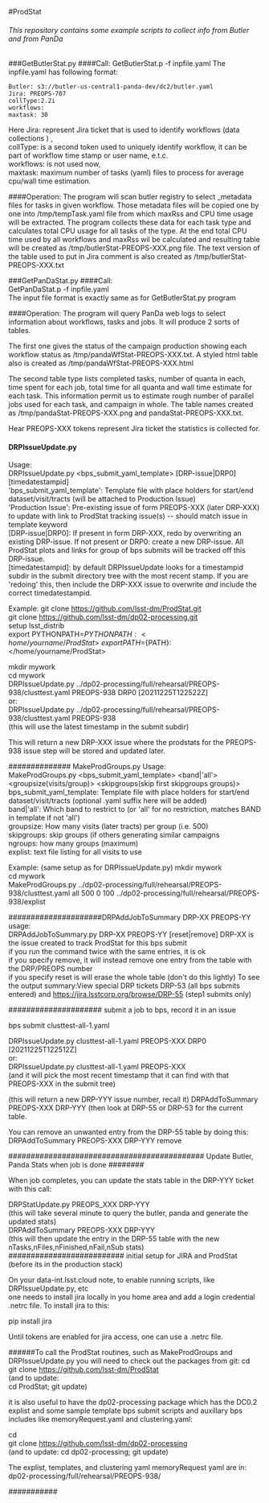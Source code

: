 #ProdStat
###### This repository contains some example scripts to collect info from Butler and from PanDa
###GetButlerStat.py
####Call: GetButlerStat.p -f inpfile.yaml
 The inpfile.yaml has following format:
```
Butler: s3://butler-us-central1-panda-dev/dc2/butler.yaml
Jira: PREOPS-707
collType:2.2i
workflows: 
maxtask: 30
```
Here  Jira: represent Jira ticket that is used to identify workflows (data collections ) ,\
collType: is a second token used to uniquely identify workflow, it can be part of workflow time stamp
or user name, e.t.c. \
workflows: is not used now, \
maxtask: maximum number of tasks (yaml) files to process for average cpu/wall time estimation.

####Operation:
The program will scan butler registry to select _metadata files for tasks in 
given workflow. Those metadata files will be copied one by one into 
/tmp/tempTask.yaml file from which maxRss and CPU time usage will be 
extracted.
The program collects these data for each task type and calculates total CPU usage for
all tasks of the type. At the end total CPU time used by all workflows and
maxRss wil be calculated and resulting table will be created as
/tmp/butlerStat-PREOPS-XXX.png file. The text version of the table used to put in Jira comment is also created
as /tmp/butlerStat-PREOPS-XXX.txt

###GetPanDaStat.py
####Call:\
GetPanDaStat.p -f inpfile.yaml \
The input file format is exactly same as for GetButlerStat.py program

####Operation:
The program will query PanDa web logs to select information about workflows,
tasks and jobs. It will produce 2 sorts of tables.

The first one gives the status of the campaign
production showing each workflow status as /tmp/pandaWfStat-PREOPS-XXX.txt.
A styled html table also is created as /tmp/pandaWfStat-PREOPS-XXX.html

The second table type lists completed tasks, number of quanta in each, time spent for each job,
total time for all quanta and wall time estimate for each task. This information permit us to estimate rough number of
parallel jobs used for each task, and campaign in whole.
The table names created as /tmp/pandaStat-PREOPS-XXX.png and pandaStat-PREOPS-XXX.txt.

Hear PREOPS-XXX tokens represent Jira ticket the statistics is collected for.


#### DRPIssueUpdate.py 
Usage: \
DRPIssueUpdate.py <bps_submit_yaml_template> <Production Issue> [DRP-issue|DRP0] [timedatestampid] \
  'bps_submit_yaml_template': Template file with place holders for start/end dataset/visit/tracts (will be attached to Production Issue) \
  'Production Issue': Pre-existing issue of form PREOPS-XXX (later DRP-XXX) to update with link to ProdStat tracking issue(s) -- should match issue in template keyword \
  [DRP-issue|DRP0]: If present in form DRP-XXX, redo by overwriting an existing DRP-issue. If not present or DRP0: create a new DRP-issue.  All ProdStat plots and links for group of bps submits will be tracked off this DRP-issue.  \
  [timedatestampid]: by default DRPIssueUpdate looks for a timestampid subdir in the submit directory tree with the most recent stamp. If you are 'redoing' this, then include the DRP-XXX issue to overwrite *and* include the correct timedatestampid.

Example: 
git clone https://github.com/lsst-dm/ProdStat.git \
git clone https://github.com/lsst-dm/dp02-processing.git \
setup lsst_distrib \
export PYTHONPATH=${PYTHONPATH}:<home/yourname/ProdStat> \
export PATH=${PATH}:</home/yourname/ProdStat>

mkdir mywork\
cd mywork\
DRPIssueUpdate.py ../dp02-processing/full/rehearsal/PREOPS-938/clusttest.yaml PREOPS-938 DRP0 [20211225T122522Z]\
or:\
DRPIssueUpdate.py ../dp02-processing/full/rehearsal/PREOPS-938/clusttest.yaml PREOPS-938 \
(this will use the latest timestamp in the submit subdir)

This will return a new DRP-XXX issue where the  prodstats for the PREOPS-938 issue step will be stored
and updated later.


############## MakeProdGroups.py 
Usage:\
MakeProdGroups.py <bps_submit_yaml_template> <band|'all'> <groupsize(visits/group)> <skipgroups(skip first skipgroups groups)> <ngroups> <explist>\
  bps_submit_yaml_template: Template file with place holders for start/end dataset/visit/tracts (optional .yaml suffix here will be added)\
  band|'all': Which band to restrict to (or 'all' for no restriction, matches BAND in template if not 'all') \
  groupsize: How many visits (later tracts) per group (i.e. 500)\
  skipgroups: skip <skipgroups> groups (if others generating similar campaigns\
  ngroups: how many groups (maximum)\
  explist: text file listing <band1> <exposure1> for all visits to use

Example: (same setup as for DRPIssueUpdate.py)
mkdir mywork\
cd mywork\
MakeProdGroups.py ../dp02-processing/full/rehearsal/PREOPS-938/clusttest.yaml  all 500 0 100 ../dp02-processing/full/rehearsal/PREOPS-938/explist

 

#####################DRPAddJobToSummary DRP-XX PREOPS-YY
usage:\
DRPAddJobToSummary.py DRP-XX PREOPS-YY [reset|remove]
DRP-XX is the issue created to track ProdStat for this bps submit\
if you run the command twice with the same entries, it is ok\
if you specify remove, it will instead remove one entry from the table with the DRP/PREOPS number\
if you specify reset is will erase the whole table (don't do this lightly)
To see the output summary:View special DRP tickets DRP-53 (all bps submits entered) and https://jira.lsstcorp.org/browse/DRP-55 (step1 submits only)

##################### submit a job to bps, record it in an issue

bps submit clusttest-all-1.yaml

DRPIssueUpdate.py clusttest-all-1.yaml PREOPS-XXX DRP0 [20211225T122512Z]\
or:\
DRPIssueUpdate.py clusttest-all-1.yaml PREOPS-XXX \
(and it will pick the most recent timestamp that it can find with that PREOPS-XXX in the submit tree)

(this will return a new DRP-YYY issue number, recall it)
DRPAddToSummary PREOPS-XXX DRP-YYY
(then look at DRP-55 or DRP-53 for the current table.


You can remove an unwanted entry from the DRP-55 table by doing this:
DRPAddToSummary PREOPS-XXX DRP-YYY remove

############################################ Update Butler, Panda Stats when job is done ########

When job completes, you can update the stats table in the DRP-YYY ticket with this call:

DRPStatUpdate.py PREOPS_XXX DRP-YYY \
(this will take several minute to query the butler, panda and generate the updated stats)\
DRPAddToSummary PREOPS-XXX DRP-YYY \
(this will then update the entry in the DRP-55 table with the new nTasks,nFiles,nFinished,nFail,nSub 
stats)
########################## initial setup for JIRA and ProdStat (before its in the production stack)

On your data-int.lsst.cloud note, to enable running scripts, like DRPIssueUpdate.py, etc \
one needs to install jira locally in you home area and add a login credential .netrc file.
To install jira to this:

pip install jira

Until tokens are enabled for jira access, one can use a .netrc file.


######To call the ProdStat routines, such as MakeProdGroups and DRPIssueUpdate.py you will need to check out the packages from git:
cd \
git clone https://github.com/lsst-dm/ProdStat	\
(and to update: \
cd  ProdStat; git update)

it is also useful to have the dp02-processing package which has the DC0.2 explist and some
sample template bps submit scripts and auxillary bps includes like memoryRequest.yaml and clustering.yaml:

cd \
git clone https://github.com/lsst-dm/dp02-processing \
(and to update: cd dp02-processing; git update)

The explist, templates, and clustering yaml memoryRequest yaml are in: dp02-processing/full/rehearsal/PREOPS-938/

###########


